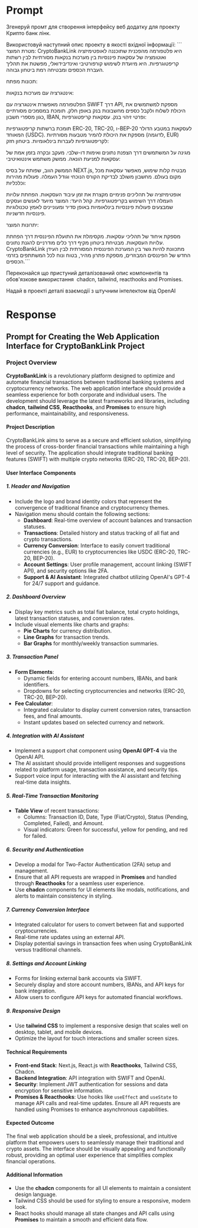 # Prompt

Згенеруй промт для створення інтерфейсу веб додатку для проекту Крипто банк лінк. 

Використовуй наступний опис проекту в якості вхідної інформації: ```
מטרת המוצר:
CryptoBankLink היא פלטפורמה מהפכנית שתוכננה לאופטימיזציה ואוטומציה של עסקאות פיננסיות בין מערכות בנקאות מסורתיות לבין רשתות קריפטוגרפיות. היא מיועדת לשימוש קורפורטיבי ואינדיבידואלי, מפשטת את תהליך העברת הכספים ומבטיחה רמת ביטחון גבוהה.

תכונות מפתח:

אינטגרציה עם מערכות בנקאות:

הפלטפורמה מאפשרת אינטגרציה עם SWIFT דרך API, מספקת למשתמשים את היכולת לשלוח ולקבל כספים מחשבונות בנק באופן חלק.
תומכת במסמכים מסורתיים כגון מספרי חשבון, IBAN, ופרטי זיהוי בנק.
עסקאות קריפטוגרפיות:

תומכת ברשתות קריפטוגרפיות ERC-20, TRC-20, ו-BEP-20 לעסקאות במטבע הדולר המאוחד (USDC).
מספקת את היכולת להמיר מטבעות מסורתיות (לדוגמה, EUR) לקריפטוגרפיות לעברות בינלאומיות.
ביטחון חזק:

מגינה על המשתמשים דרך הצפנת נתונים ואימות דו-שלבי.
מעקב ובקרה בזמן אמת של עסקאות למניעת הונאה.
ממשק משתמש אינטואיטיבי:

הממשק הווב, שפותח על בסיס NEXT.js, מבטיח קלות שימוש, מאפשר עסקאות מכל מקום בעולם.
מחשבון משולב לבדיקת הקורס הנוכחי וגודל העמלה.
פעולות מהירות וכלכליות:

אופטימיזציה של תהליכים פנימיים מקצרת את זמן עיבוד העסקאות.
הפחתת עלויות העמלה דרך השימוש בקריפטוגרפיות.
קהל היעד:
המוצר מיועד לאנשים ועסקים שמבצעים פעולות פיננסיות בינלאומיות באופן סדיר ומעוניינים לאמץ טכנולוגיות פיננסיות חדשניות.

יתרונות המוצר:

מספקת איחוד של תהליכי עסקאות.
מקסימלת את התועלת הפיננסית דרך הפחתת עלויות העסקאות.
מבטיחת ביטחון מקיף דרך כלים מודרניים להגנת נתונים.
CryptoBankLink מתכוונת להיות גשר בין המערכת הפיננסית המסורתית לבין העידן החדש של הפיננסים המבוזרים, מספקת פתרון מהיר, בטוח ונוח לכל המשתתפים בזרמי הכספים.```

Переконайся що пристуний деталізований опис компонентів та обов'язкове використання  chadcn, tailwind, reacthooks and Promises. 

Надай в проекті деталі взаємодії з штучним інтелектом від OpenAI

# Response

## Prompt for Creating the Web Application Interface for CryptoBankLink Project

### Project Overview

**CryptoBankLink** is a revolutionary platform designed to optimize and automate financial transactions between traditional banking systems and cryptocurrency networks. The web application interface should provide a seamless experience for both corporate and individual users. The development should leverage the latest frameworks and libraries, including **chadcn**, **tailwind CSS**, **Reacthooks**, and **Promises** to ensure high performance, maintainability, and responsiveness.

#### Project Description

CryptoBankLink aims to serve as a secure and efficient solution, simplifying the process of cross-border financial transactions while maintaining a high level of security. The application should integrate traditional banking features (SWIFT) with multiple crypto networks (ERC-20, TRC-20, BEP-20).

#### User Interface Components

##### 1. **Header and Navigation**
- Include the logo and brand identity colors that represent the convergence of traditional finance and cryptocurrency themes.
- Navigation menu should contain the following sections:
  - **Dashboard**: Real-time overview of account balances and transaction statuses.
  - **Transactions**: Detailed history and status tracking of all fiat and crypto transactions.
  - **Currency Conversion**: Interface to easily convert traditional currencies (e.g., EUR) to cryptocurrencies like USDC (ERC-20, TRC-20, BEP-20).
  - **Account Settings**: User profile management, account linking (SWIFT API), and security options like 2FA.
  - **Support & AI Assistant**: Integrated chatbot utilizing OpenAI's GPT-4 for 24/7 support and guidance.

##### 2. **Dashboard Overview**
- Display key metrics such as total fiat balance, total crypto holdings, latest transaction statuses, and conversion rates.
- Include visual elements like charts and graphs:
  - **Pie Charts** for currency distribution.
  - **Line Graphs** for transaction trends.
  - **Bar Graphs** for monthly/weekly transaction summaries.

##### 3. **Transaction Panel**
- **Form Elements**:
  - Dynamic fields for entering account numbers, IBANs, and bank identifiers.
  - Dropdowns for selecting cryptocurrencies and networks (ERC-20, TRC-20, BEP-20).
- **Fee Calculator**:
  - Integrated calculator to display current conversion rates, transaction fees, and final amounts.
  - Instant updates based on selected currency and network.

##### 4. **Integration with AI Assistant**
- Implement a support chat component using **OpenAI GPT-4** via the OpenAI API.
- The AI assistant should provide intelligent responses and suggestions related to platform usage, transaction assistance, and security tips.
- Support voice input for interacting with the AI assistant and fetching real-time data insights.

##### 5. **Real-Time Transaction Monitoring**
- **Table View** of recent transactions:
  - Columns: Transaction ID, Date, Type (Fiat/Crypto), Status (Pending, Completed, Failed), and Amount.
  - Visual indicators: Green for successful, yellow for pending, and red for failed.

##### 6. **Security and Authentication**
- Develop a modal for Two-Factor Authentication (2FA) setup and management.
- Ensure that all API requests are wrapped in **Promises** and handled through **Reacthooks** for a seamless user experience.
- Use **chadcn** components for UI elements like modals, notifications, and alerts to maintain consistency in styling.

##### 7. **Currency Conversion Interface**
- Integrated calculator for users to convert between fiat and supported cryptocurrencies.
- Real-time rate updates using an external API.
- Display potential savings in transaction fees when using CryptoBankLink versus traditional channels.

##### 8. **Settings and Account Linking**
- Forms for linking external bank accounts via SWIFT.
- Securely display and store account numbers, IBANs, and API keys for bank integration.
- Allow users to configure API keys for automated financial workflows.

##### 9. **Responsive Design**
- Use **tailwind CSS** to implement a responsive design that scales well on desktop, tablet, and mobile devices.
- Optimize the layout for touch interactions and smaller screen sizes.

#### Technical Requirements

- **Front-end Stack**: Next.js, React.js with **Reacthooks**, Tailwind CSS, Chadcn.
- **Backend Integration**: API integration with SWIFT and OpenAI.
- **Security**: Implement JWT authentication for sessions and data encryption for sensitive information.
- **Promises & Reacthooks**: Use hooks like `useEffect` and `useState` to manage API calls and real-time updates. Ensure all API requests are handled using Promises to enhance asynchronous capabilities.

#### Expected Outcome

The final web application should be a sleek, professional, and intuitive platform that empowers users to seamlessly manage their traditional and crypto assets. The interface should be visually appealing and functionally robust, providing an optimal user experience that simplifies complex financial operations.

#### Additional Information
- Use the **chadcn** components for all UI elements to maintain a consistent design language.
- Tailwind CSS should be used for styling to ensure a responsive, modern look.
- React hooks should manage all state changes and API calls using **Promises** to maintain a smooth and efficient data flow.